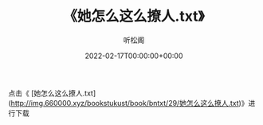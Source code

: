 ﻿---
title:  《她怎么这么撩人.txt》
date:   2022-02-17T00:00:00+00:00
author: 听松阁
layout: post
permalink: /她怎么这么撩人/
categories: 小说
tags: [小说]
---

点击《 [她怎么这么撩人.txt](<a href="http://img.660000.xyz/bookstukust/book/bntxt/29/" target=_blank>http://img.660000.xyz/bookstukust/book/bntxt/29/她怎么这么撩人.txt)》进行下载